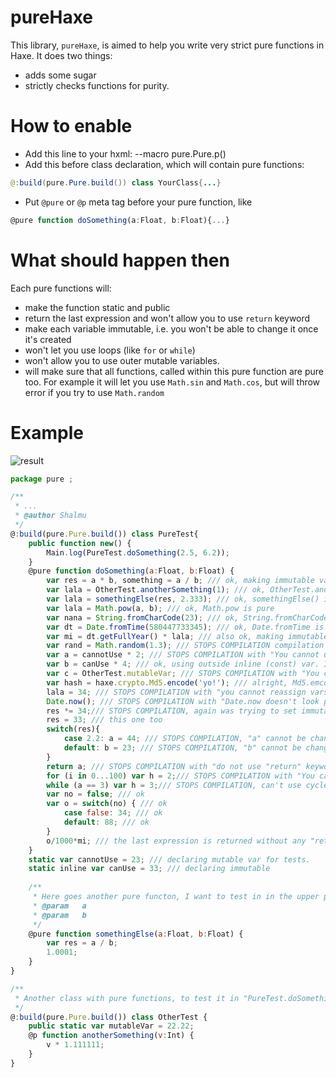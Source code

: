 
pureHaxe
========

This library, `pureHaxe`, is aimed to help you write very strict pure functions in Haxe. It does two things: 
* adds some sugar
* strictly checks functions for purity.
	
How to enable
=============

* Add this line to your hxml:
		--macro pure.Pure.p()
* Add this before class declaration, which will contain pure functions:
```java
@:build(pure.Pure.build()) class YourClass{...}
```

* Put `@pure` or `@p` meta tag before your pure function, like 
```javascript
@pure function doSomething(a:Float, b:Float){...}
```

What should happen then
=======================
Each pure functions will:

* make the function static and public
* return the last expression and won't allow you to use `return` keyword
* make each variable immutable, i.e. you won't be able to change it once it's created
* won't let you use loops (like `for` or `while`)
* won't allow you to use outer mutable variables.
* will make sure that all functions, called within this pure function are pure too. For example it will let you use `Math.sin` and `Math.cos`, but will throw error if you try to use `Math.random`


Example
=======

![result](https://raw.githubusercontent.com/shalmu/pureHaxe/master/example_errors_screenshot.png)

```javascript
package pure ;

/**
 * ...
 * @author Shalmu
 */
@:build(pure.Pure.build()) class PureTest{
	public function new() {
		Main.log(PureTest.doSomething(2.5, 6.2));
	}
	@pure function doSomething(a:Float, b:Float) {
		var res = a * b, something = a / b; /// ok, making immutable variables
		var lala = OtherTest.anotherSomething(1); /// ok, OtherTest.anotherSomething() is pure
		var lala = somethingElse(res, 2.333); /// ok, somethingElse() is pure
		var lala = Math.pow(a, b); /// ok, Math.pow is pure
		var nana = String.fromCharCode(23); /// ok, String.fromCharCode is pure
		var dt = Date.fromTime(580447733345); /// ok, Date.fromTime is pure too
		var mi = dt.getFullYear() * lala; /// also ok, making immutable from pure and immutable
		var rand = Math.random(1.3); /// STOPS COMPILATION compilation with "Math.random doesn't look pure"
		var a = cannotUse * 2; /// STOPS COMPILATION with "You cannot use mutable variables from outside"
		var b = canUse * 4; /// ok, using outside inline (const) var. If it'd been mutable, it would've stoped.
		var c = OtherTest.mutableVar; /// STOPS COMPILATION with "You cannot use mutable variables from outsise"
		var hash = haxe.crypto.Md5.encode('yo!'); /// alright, Md5.emcode is pure
		lala = 34; /// STOPS COMPILATION with "you cannot reassign vars in pure functions
		Date.now(); /// STOPS COMPILATION with "Date.now doesn't look pure
		res *= 34;/// STOPS COMPILATION, again was trying to set immutable
		res = 33; /// this one too
		switch(res){
			case 2.2: a = 44; /// STOPS COMPILATION, "a" cannot be changed
			default: b = 23; /// STOPS COMPILATION, "b" cannot be changed
		}
		return a; /// STOPS COMPILATION with "do not use "return" keyword, the last expression will return anyway
		for (i in 0...100) var h = 2;/// STOPS COMPILATION with "You cannot use cycles in pure functions"
		while (a == 3) var h = 3;/// STOPS COMPILATION, can't use cycles!
		var no = false; /// ok
		var o = switch(no) { /// ok
			case false: 34; /// ok
			default: 88; /// ok
		}
		o/1000*mi; /// the last expression is returned without any "return" word.
	}
	static var cannotUse = 23; /// declaring mutable var for tests.
	static inline var canUse = 33; /// declaring immutable
	
	/**
	 * Here goes another pure functon, I want to test in in the upper pure function.
	 * @param	a
	 * @param	b
	 */
	@pure function somethingElse(a:Float, b:Float) {
		var res = a / b;
		1.0001;
	}
}

/**
 * Another class with pure functions, to test it in "PureTest.doSomething"
 */
@:build(pure.Pure.build()) class OtherTest {
	public static var mutableVar = 22.22;
	@p function anotherSomething(v:Int) {
		v * 1.111111;
	}
}
```
